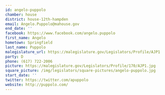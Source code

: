 ```yaml
---
id: angelo-puppolo
chamber: house
district: house-12th-hampden
email: Angelo.Puppolo@mahouse.gov
end_date: ''
facebook: https://www.facebook.com/angelo.puppolo
first_name: Angelo
hometown: Springfield
last_name: Puppolo
malegislature_url: https://malegislature.gov/Legislators/Profile/AJP1
party: D
phone: (617) 722-2006
picture: https://malegislature.gov/Legislators/Profile/170/AJP1.jpg
square_picture: /img/legislators/square-pictures/angelo-puppolo.jpg
start_date: ''
twitter: https://twitter.com/apuppolo
website: http://puppolo.com/
---
```

